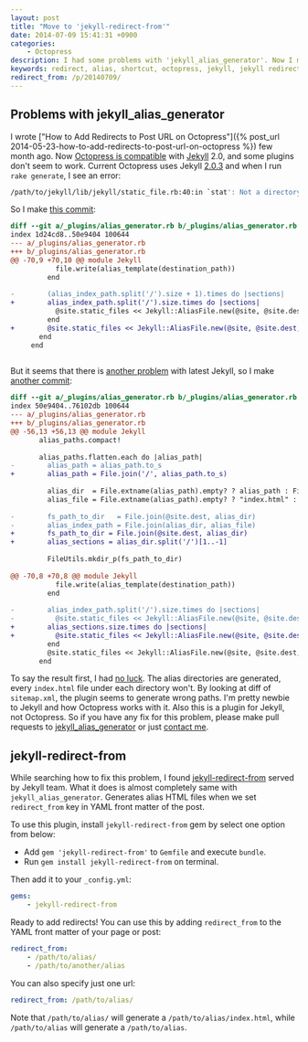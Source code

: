 ```yaml
---
layout: post
title: "Move to 'jekyll-redirect-from'"
date: 2014-07-09 15:41:31 +0900
categories:
    - Octopress
description: I had some problems with 'jekyll_alias_generator'. Now I moved to 'jekyll-redirect-from'.
keywords: redirect, alias, shortcut, octopress, jekyll, jekyll redirect from
redirect_from: /p/20140709/
---
```


## <a id="problems-with-jekyll-alias-generator"></a>Problems with jekyll_alias_generator

I wrote ["How to Add Redirects to Post URL on Octopress"]({% post_url 2014-05-23-how-to-add-redirects-to-post-url-on-octopress %}) few month ago. Now [Octopress is compatible](https://github.com/imathis/octopress/commit/72ea6042e33f0b92e4923c3af00e923f19472573) with [Jekyll][] 2.0, and some plugins don't seem to work. Current Octopress uses Jekyll [2.0.3](https://github.com/imathis/octopress/blob/4fdae37e4294618084f652c99c0c06ba7663ac07/Gemfile.lock#L26) and when I run `rake generate`, I see an error:

[Jekyll]: http://jekyllrb.com
[Octopress]: https://github.com/imathis/octopress

``` sh
/path/to/jekyll/lib/jekyll/static_file.rb:40:in `stat': Not a directory @ rb_file_s_stat - /path/to/generated/alias/index.html/ (Errno::ENOTDIR)
```

So I make [this commit](https://github.com/yous/jekyll_alias_generator/commit/7de96759bdd7a2c27fa2d4d603c6c1f585fd2abc):

``` diff
diff --git a/_plugins/alias_generator.rb b/_plugins/alias_generator.rb
index 1d24cd8..50e9404 100644
--- a/_plugins/alias_generator.rb
+++ b/_plugins/alias_generator.rb
@@ -70,9 +70,10 @@ module Jekyll
           file.write(alias_template(destination_path))
         end
 
-        (alias_index_path.split('/').size + 1).times do |sections|
+        alias_index_path.split('/').size.times do |sections|
           @site.static_files << Jekyll::AliasFile.new(@site, @site.dest, alias_index_path.split('/')[0, sections].join('/'), '')
         end
+        @site.static_files << Jekyll::AliasFile.new(@site, @site.dest, alias_dir, alias_file)
       end
     end
 
```

But it seems that there is [another problem](https://github.com/tsmango/jekyll_alias_generator/issues/12) with latest Jekyll, so I make [another commit](https://github.com/yous/jekyll_alias_generator/commit/59a72029307a730014a020dcb3f73506f80ddab5):

``` diff
diff --git a/_plugins/alias_generator.rb b/_plugins/alias_generator.rb
index 50e9404..76102db 100644
--- a/_plugins/alias_generator.rb
+++ b/_plugins/alias_generator.rb
@@ -56,13 +56,13 @@ module Jekyll
       alias_paths.compact!
 
       alias_paths.flatten.each do |alias_path|
-        alias_path = alias_path.to_s
+        alias_path = File.join('/', alias_path.to_s)
 
         alias_dir  = File.extname(alias_path).empty? ? alias_path : File.dirname(alias_path)
         alias_file = File.extname(alias_path).empty? ? "index.html" : File.basename(alias_path)
 
-        fs_path_to_dir   = File.join(@site.dest, alias_dir)
-        alias_index_path = File.join(alias_dir, alias_file)
+        fs_path_to_dir = File.join(@site.dest, alias_dir)
+        alias_sections = alias_dir.split('/')[1..-1]
 
         FileUtils.mkdir_p(fs_path_to_dir)
 
@@ -70,8 +70,8 @@ module Jekyll
           file.write(alias_template(destination_path))
         end
 
-        alias_index_path.split('/').size.times do |sections|
-          @site.static_files << Jekyll::AliasFile.new(@site, @site.dest, alias_index_path.split('/')[0, sections].join('/'), '')
+        alias_sections.size.times do |sections|
+          @site.static_files << Jekyll::AliasFile.new(@site, @site.dest, alias_sections[0, sections + 1].join('/'), '')
         end
         @site.static_files << Jekyll::AliasFile.new(@site, @site.dest, alias_dir, alias_file)
       end
```

To say the result first, I had [no luck](https://github.com/yous/yous.github.io/commit/2cf44cbe21b499c89dc8ac68f6f170add52f9d6e). The alias directories are generated, every `index.html` file under each directory won't. By looking at diff of `sitemap.xml`, the plugin seems to generate wrong paths. I'm pretty newbie to Jekyll and how Octopress works with it. Also this is a plugin for Jekyll, not Octopress. So if you have any fix for this problem, please make pull requests to [jekyll_alias_generator](https://github.com/tsmango/jekyll_alias_generator/pulls) or just [contact me](/about/#contact).

<!-- more -->

## <a id="jekyll-redirect-from"></a>jekyll-redirect-from

While searching how to fix this problem, I found [jekyll-redirect-from][] served by Jekyll team. What it does is almost completely same with `jekyll_alias_generator`. Generates alias HTML files when we set `redirect_from` key in YAML front matter of the post.

[jekyll-redirect-from]: https://github.com/jekyll/jekyll-redirect-from

To use this plugin, install `jekyll-redirect-from` gem by select one option from below:

- Add `gem 'jekyll-redirect-from'` to `Gemfile` and execute `bundle`.
- Run `gem install jekyll-redirect-from` on terminal.

Then add it to your `_config.yml`:

``` yaml
gems:
    - jekyll-redirect-from
```

Ready to add redirects! You can use this by adding `redirect_from` to the YAML front matter of your page or post:

``` yaml
redirect_from:
    - /path/to/alias/
    - /path/to/another/alias
```

You can also specify just one url:

``` yaml
redirect_from: /path/to/alias/
```

Note that `/path/to/alias/` will generate a `/path/to/alias/index.html`, while `/path/to/alias` will generate a `/path/to/alias`.
